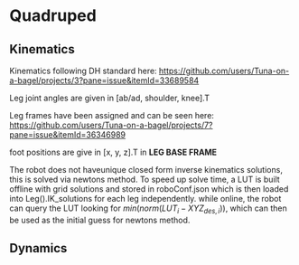 # Quadruped

## Kinematics

Kinematics following DH standard here: https://github.com/users/Tuna-on-a-bagel/projects/3?pane=issue&itemId=33689584

Leg joint angles are given in [ab/ad, shoulder, knee].T

Leg frames have been assigned and can be seen here: https://github.com/users/Tuna-on-a-bagel/projects/7?pane=issue&itemId=36346989


foot positions are give in [x, y, z].T in **LEG BASE FRAME**

The robot does not haveunique closed form inverse kinematics solutions, this is solved via newtons method. To speed up solve time, a LUT is built offline with grid solutions and stored in roboConf.json which is then loaded into Leg().IK_solutions for each leg independently. while online, the robot can query the LUT looking for $min(norm(LUT_i - XYZ_{des, i}))$, which can then be used as the initial guess for newtons method.




## Dynamics
